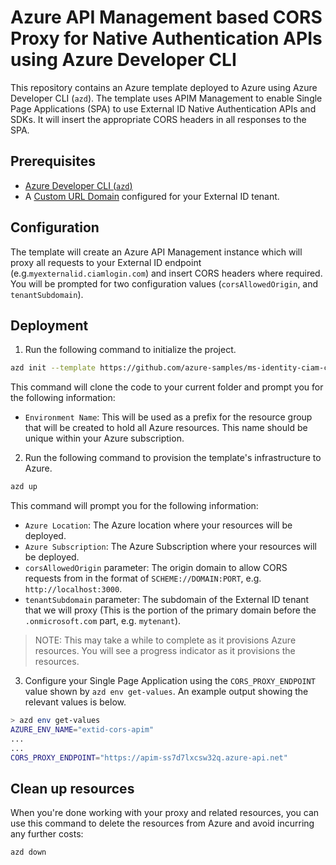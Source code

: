 # Azure API Management based CORS Proxy for Native Authentication APIs using Azure Developer CLI

This repository contains an Azure template deployed to Azure using Azure Developer CLI (`azd`). The template uses APIM Management to enable Single Page Applications (SPA) to use External ID Native Authentication APIs and SDKs. It will insert the appropriate CORS headers in all responses to the SPA.

## Prerequisites

+ [Azure Developer CLI (`azd`)](https://learn.microsoft.com/azure/developer/azure-developer-cli/install-azd)
+ A [Custom URL Domain](https://learn.microsoft.com/en-us/entra/external-id/customers/how-to-custom-url-domain) configured for your External ID tenant.

## Configuration

The template will create an Azure API Management instance which will proxy all requests to your External ID endpoint (e.g.`myexternalid.ciamlogin.com`) and insert CORS headers where required. You will be prompted for two configuration values (`corsAllowedOrigin`, and `tenantSubdomain`).

## Deployment

1. Run the following command to initialize the project.

```bash
azd init --template https://github.com/azure-samples/ms-identity-ciam-cors-proxy-apim
```

This command will clone the code to your current folder and prompt you for the following information:

- `Environment Name`: This will be used as a prefix for the resource group that will be created to hold all Azure resources. This name should be unique within your Azure subscription.

2. Run the following command to provision the template's infrastructure to Azure.

```bash
azd up
```

This command will prompt you for the following information:
- `Azure Location`: The Azure location where your resources will be deployed.
- `Azure Subscription`: The Azure Subscription where your resources will be deployed.
- `corsAllowedOrigin` parameter: The origin domain to allow CORS requests from in the format of `SCHEME://DOMAIN:PORT`, e.g. `http://localhost:3000`.
- `tenantSubdomain` parameter: The subdomain of the External ID tenant that we will proxy (This is the portion of the primary domain before the `.onmicrosoft.com` part, e.g. `mytenant`).

> NOTE: This may take a while to complete as it provisions Azure resources. You will see a progress indicator as it provisions the resources.


3. Configure your Single Page Application using the `CORS_PROXY_ENDPOINT` value shown by `azd env get-values`.  An example output showing the relevant values is below.

```bash
> azd env get-values
AZURE_ENV_NAME="extid-cors-apim"
...
...
CORS_PROXY_ENDPOINT="https://apim-ss7d7lxcsw32q.azure-api.net"
```

## Clean up resources

When you're done working with your proxy and related resources, you can use this command to delete the resources from Azure and avoid incurring any further costs:

```shell
azd down
```
